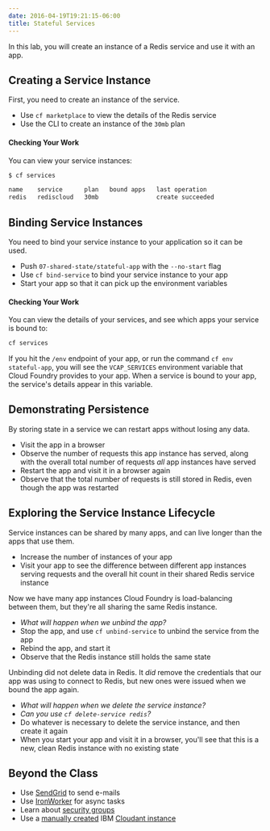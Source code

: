 ```yaml
---
date: 2016-04-19T19:21:15-06:00
title: Stateful Services
---
```


In this lab,  you will create an instance of a Redis service and use it with an app.

## Creating a Service Instance

First, you need to create an instance of the service.

* Use `cf marketplace` to view the details of the Redis service
* Use the CLI to create an instance of the `30mb` plan

#### Checking Your Work

You can view your service instances:

```sh
$ cf services

name    service      plan   bound apps   last operation
redis   rediscloud   30mb                create succeeded
```

## Binding Service Instances

You need to bind your service instance to your application so it can be used.

* Push `07-shared-state/stateful-app` with the `--no-start` flag
* Use `cf bind-service` to bind your service instance to your app
* Start your app so that it can pick up the environment variables

#### Checking Your Work

You can view the details of your services, and see which apps your service is bound to:

```sh
cf services
```

If you hit the `/env` endpoint of your app, or run the command `cf env stateful-app`, you will see the `VCAP_SERVICES` environment variable that Cloud Foundry provides to your app. When a service is bound to your app, the service's details appear in this variable.

## Demonstrating Persistence

By storing state in a service we can restart apps without losing any data.

* Visit the app in a browser
* Observe the number of requests this app instance has served, along with the overall total number of requests _all_ app instances have served
* Restart the app and visit it in a browser again
* Observe that the total number of requests is still stored in Redis, even though the app was restarted

## Exploring the Service Instance Lifecycle

Service instances can be shared by many apps, and can live longer than the apps that use them.

* Increase the number of instances of your app
* Visit your app to see the difference between different app instances serving requests and the overall hit count in their shared Redis service instance

Now we have many app instances Cloud Foundry is load-balancing between them, but they're all sharing the same Redis instance.

* _What will happen when we unbind the app?_
* Stop the app, and use `cf unbind-service` to unbind the service from the app
* Rebind the app, and start it
* Observe that the Redis instance still holds the same state

Unbinding did not delete data in Redis. It _did_ remove the credentials that our app was using to connect to Redis, but new ones were issued when we bound the app again.

* _What will happen when we delete the service instance?_
* _Can you use `cf delete-service redis`?_
* Do whatever is necessary to delete the service instance, and then create it again
* When you start your app and visit it in a browser, you'll see that this is a new, clean Redis instance with no existing state

## Beyond the Class

  * Use [SendGrid](https://sendgrid.com/) to send e-mails
  * Use [IronWorker](https://www.iron.io/worker/) for async tasks
  * Learn about [security groups](https://docs.cloudfoundry.org/adminguide/app-sec-groups.html)
  * Use a [manually created](https://docs.pivotal.io/pivotalcf/devguide/services/user-provided.html) IBM [Cloudant instance](https://cloudant.com/)
